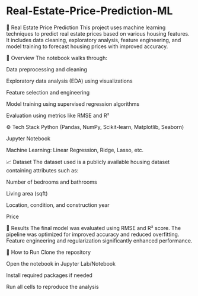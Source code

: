 # Real-Estate-Price-Prediction-ML

🏡 Real Estate Price Prediction
This project uses machine learning techniques to predict real estate prices based on various housing features. It includes data cleaning, exploratory analysis, feature engineering, and model training to forecast housing prices with improved accuracy.

📌 Overview
The notebook walks through:

Data preprocessing and cleaning

Exploratory data analysis (EDA) using visualizations

Feature selection and engineering

Model training using supervised regression algorithms

Evaluation using metrics like RMSE and R²

⚙️ Tech Stack
Python (Pandas, NumPy, Scikit-learn, Matplotlib, Seaborn)

Jupyter Notebook

Machine Learning: Linear Regression, Ridge, Lasso, etc.

📈 Dataset
The dataset used is a publicly available housing dataset containing attributes such as:

Number of bedrooms and bathrooms

Living area (sqft)

Location, condition, and construction year

Price

🚀 Results
The final model was evaluated using RMSE and R² score. The pipeline was optimized for improved accuracy and reduced overfitting. Feature engineering and regularization significantly enhanced performance.

📌 How to Run
Clone the repository

Open the notebook in Jupyter Lab/Notebook

Install required packages if needed

Run all cells to reproduce the analysis
